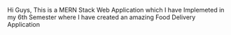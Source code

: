 Hi Guys, This is a MERN Stack Web Application which I have Implemeted in my 6th Semester where I have created an amazing Food Delivery Application 
